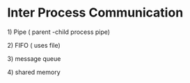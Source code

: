# Inter Process Communication

1\) Pipe \( parent -child process pipe\) 

2\) FIFO \( uses file\)

3\) message queue

4\) shared memory 

